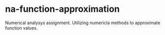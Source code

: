 # na-function-approximation
Numerical analysys assignment. Utilizing numericla methods to approximate function values.
